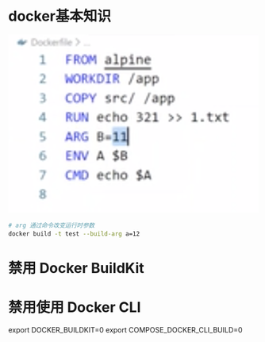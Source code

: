 # docker基本知识

![docker基本知识](./docker-1.png)
```sh
# arg 通过命令改变运行时参数
docker build -t test --build-arg a=12
```

# 禁用 Docker BuildKit
# 禁用使用 Docker CLI 
 
export DOCKER_BUILDKIT=0
export COMPOSE_DOCKER_CLI_BUILD=0
